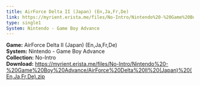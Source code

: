 ```yaml
---
title: AirForce Delta II (Japan) (En,Ja,Fr,De)
link: https://myrient.erista.me/files/No-Intro/Nintendo%20-%20Game%20Boy%20Advance/AirForce%20Delta%20II%20(Japan)%20(En,Ja,Fr,De).zip
type: single1
System: Nintendo - Game Boy Advance
---
```

<b>Game:</b> AirForce Delta II (Japan) (En,Ja,Fr,De)<br>
<b>System:</b> Nintendo - Game Boy Advance<br>
<b>Collection:</b> No-Intro<br>
<b>Download:</b> https://myrient.erista.me/files/No-Intro/Nintendo%20-%20Game%20Boy%20Advance/AirForce%20Delta%20II%20(Japan)%20(En,Ja,Fr,De).zip